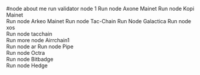 #node about me
run validator node 1 
Run node Axone Mainet
Run node Kopi Mainet  
Run node Arkeo Mainet
Run node Tac-Chain
Run Node Galactica 
Run node xos     
Run node tacchain     
Run more node Airrchain1   
Run node ar 
Run node Pipe   
Run node Octra    
Run node Bitbadge  
Run node Hedge  
   
 
